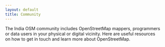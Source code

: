 ```yaml
---
layout: default
title: Community
---
```



The India OSM community includes OpenStreetMap mappers, programmers or data users in your physical or digital vicinity. Here are useful resources on how to get in touch and learn more about OpenStreetMap. 